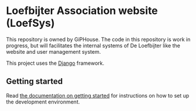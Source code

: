 # Loefbijter Association website (LoefSys)

This repository is owned by GiPHouse. The code in this repository is work in progress, but will facilitates the internal systems of De Loefbijter like the website and user management system.

This project uses the [Django](https://www.djangoproject.com/) framework.

## Getting started

Read [the documentation on getting started](docs/getting-started.rst) for instructions on how to set up the development environment.
